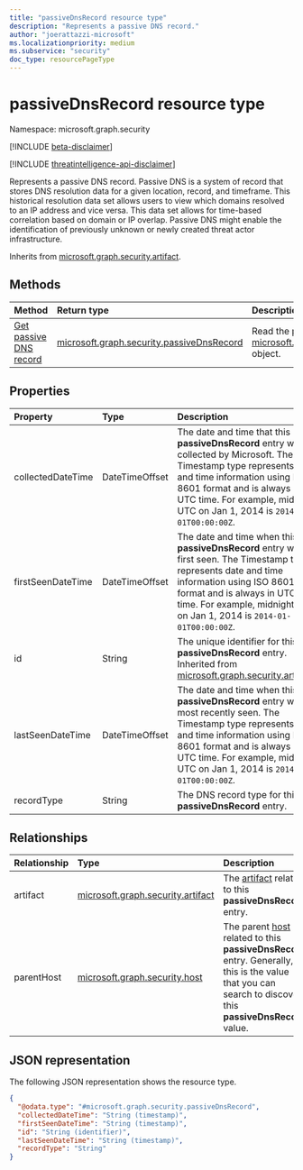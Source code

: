 ```yaml
---
title: "passiveDnsRecord resource type"
description: "Represents a passive DNS record."
author: "joerattazzi-microsoft"
ms.localizationpriority: medium
ms.subservice: "security"
doc_type: resourcePageType
---
```


# passiveDnsRecord resource type

Namespace: microsoft.graph.security

[!INCLUDE [beta-disclaimer](../../includes/beta-disclaimer.md)]

[!INCLUDE [threatintelligence-api-disclaimer](../../includes/threatintelligence-api-disclaimer.md)]

Represents a passive DNS record. Passive DNS is a system of record that stores DNS resolution data for a given location, record, and timeframe. This historical resolution data set allows users to view which domains resolved to an IP address and vice versa. This data set allows for time-based correlation based on domain or IP overlap. Passive DNS might enable the identification of previously unknown or newly created threat actor infrastructure.

Inherits from [microsoft.graph.security.artifact](../resources/security-artifact.md).

## Methods

|Method|Return type|Description|
|:---|:---|:---|
|[Get passive DNS record](../api/security-passivednsrecord-get.md)|[microsoft.graph.security.passiveDnsRecord](../resources/security-passivednsrecord.md)|Read the properties and relationships of a [microsoft.graph.security.passiveDnsRecord](../resources/security-passivednsrecord.md) object.|

## Properties

|Property|Type|Description|
|:---|:---|:---|
|collectedDateTime|DateTimeOffset|The date and time that this **passiveDnsRecord** entry was collected by Microsoft. The Timestamp type represents date and time information using ISO 8601 format and is always in UTC time. For example, midnight UTC on Jan 1, 2014 is `2014-01-01T00:00:00Z`.|
|firstSeenDateTime|DateTimeOffset|The date and time when this **passiveDnsRecord** entry was first seen. The Timestamp type represents date and time information using ISO 8601 format and is always in UTC time. For example, midnight UTC on Jan 1, 2014 is `2014-01-01T00:00:00Z`.|
|id|String|The unique identifier for this **passiveDnsRecord** entry. Inherited from [microsoft.graph.security.artifact](../resources/security-artifact.md).|
|lastSeenDateTime|DateTimeOffset|The date and time when this **passiveDnsRecord** entry was most recently seen. The Timestamp type represents date and time information using ISO 8601 format and is always in UTC time. For example, midnight UTC on Jan 1, 2014 is `2014-01-01T00:00:00Z`.|
|recordType|String|The DNS record type for this **passiveDnsRecord** entry.|

## Relationships

|Relationship|Type|Description|
|:---|:---|:---|
|artifact|[microsoft.graph.security.artifact](../resources/security-artifact.md)|The [artifact](../resources/security-artifact.md) related to this **passiveDnsRecord** entry.|
|parentHost|[microsoft.graph.security.host](../resources/security-host.md)|The parent [host](../resources/security-host.md) related to this **passiveDnsRecord** entry. Generally, this is the value that you can search to discover this **passiveDnsRecord** value.|

## JSON representation

The following JSON representation shows the resource type.
<!-- {
  "blockType": "resource",
  "keyProperty": "id",
  "@odata.type": "microsoft.graph.security.passiveDnsRecord",
  "baseType": "microsoft.graph.security.artifact",
  "openType": false
}
-->
``` json
{
  "@odata.type": "#microsoft.graph.security.passiveDnsRecord",
  "collectedDateTime": "String (timestamp)",
  "firstSeenDateTime": "String (timestamp)",
  "id": "String (identifier)",
  "lastSeenDateTime": "String (timestamp)",
  "recordType": "String"
}
```

